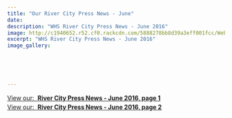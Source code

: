```yaml
---
title: "Our River City Press News - June"
date: 
description: "WHS River City Press News - June 2016"
image: http://c1940652.r52.cf0.rackcdn.com/5888278bb8d39a3eff001fcc/Website-119x141.png
excerpt: "WHS River City Press News - June 2016"
image_gallery:
    
    
    
    
    
---
```


<p><a style="line-height: 1.5;" href="http://c1940652.r52.cf0.rackcdn.com/57c63df3b8d39a207100192b/RCP-June-Newsletter---Page-1.pdf"><span style="line-height: 1.5;">View our: &nbsp;</span><strong style="line-height: 1.5;">River City Press News - June 2016, page 1<br /></strong></a><a style="line-height: 1.5;" href="http://c1940652.r52.cf0.rackcdn.com/57c63e67ff2a7c38fb001929/RCP-June-Newsletter---Page-2.pdf"><span style="line-height: 1.5;">View our: &nbsp;</span><strong style="line-height: 1.5;">River City Press News - June 2016, page 2</strong></a>&nbsp;</p>

